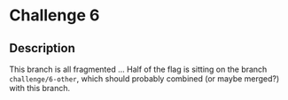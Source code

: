 # Challenge 6

## Description

This branch is all fragmented ... Half of the flag is sitting on the branch `challenge/6-other`, which should probably combined (or maybe merged?) with this branch.
